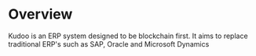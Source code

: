 # Overview

Kudoo is an ERP system designed to be blockchain first. It aims to replace traditional ERP's such as SAP, Oracle and Microsoft Dynamics

